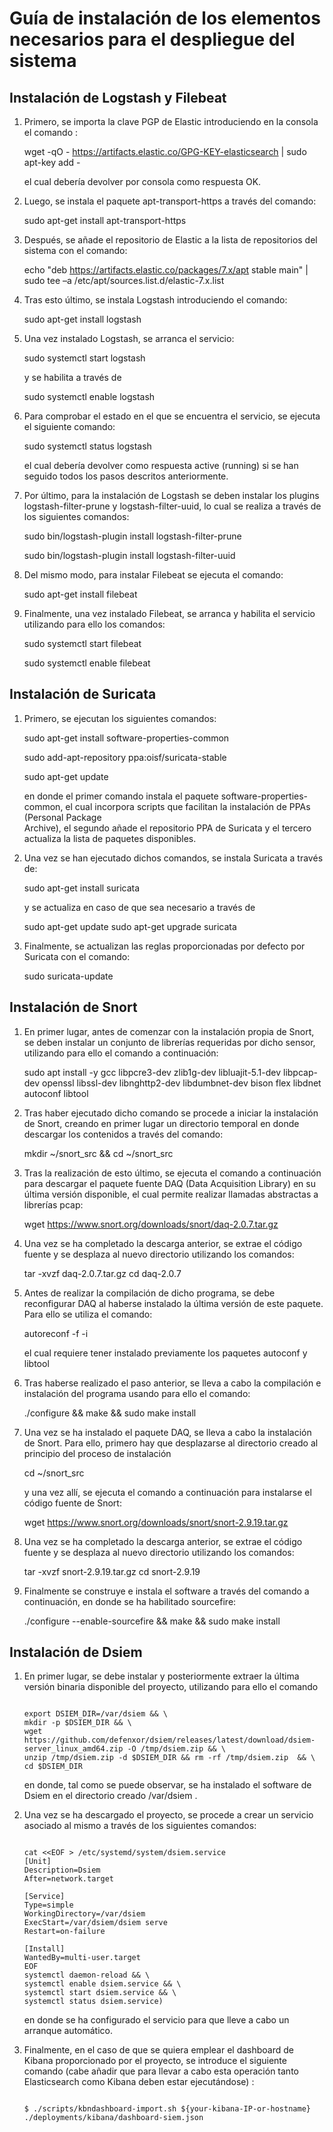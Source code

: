 # Guía de instalación de los elementos necesarios para el despliegue del sistema
## Instalación de Logstash y Filebeat
1.	Primero, se importa la clave PGP de Elastic introduciendo en la consola el comando : 

    wget -qO - https://artifacts.elastic.co/GPG-KEY-elasticsearch | sudo apt-key add -  

    el cual debería devolver por consola como respuesta  OK. 

2.	Luego, se instala el paquete apt-transport-https a través del comando: 

    sudo apt-get install apt-transport-https

3.	Después, se añade el repositorio de Elastic a la lista de repositorios del sistema con el comando: 

    echo "deb https://artifacts.elastic.co/packages/7.x/apt stable main" | sudo tee –a /etc/apt/sources.list.d/elastic-7.x.list

4.	Tras esto último, se instala Logstash introduciendo el comando: 

    sudo apt-get install logstash

5.	Una vez instalado Logstash, se arranca el servicio: 

    sudo systemctl start logstash

    y se habilita a través de 

    sudo systemctl enable logstash

6.	Para comprobar el estado en el que se encuentra el servicio, se ejecuta el siguiente comando:

    sudo systemctl status logstash

    el cual debería devolver como respuesta active (running) si se han seguido todos los pasos descritos anteriormente.

7.	Por último, para la instalación de Logstash se deben instalar los plugins logstash-filter-prune y logstash-filter-uuid, lo cual se realiza a través de los siguientes comandos: 

    sudo bin/logstash-plugin install logstash-filter-prune

    sudo bin/logstash-plugin install logstash-filter-uuid

8.	Del mismo modo, para instalar Filebeat se ejecuta el comando: 

    sudo apt-get install filebeat

9.	Finalmente, una vez instalado Filebeat, se arranca y habilita el servicio utilizando para ello los comandos: 

    sudo systemctl start filebeat

    sudo systemctl enable filebeat
## Instalación de Suricata
1.	Primero, se ejecutan los siguientes comandos: 

    sudo apt-get install software-properties-common

    sudo add-apt-repository ppa:oisf/suricata-stable

    sudo apt-get update

    en donde el primer comando instala el paquete software-properties-common, el cual incorpora scripts que facilitan la instalación de PPAs (Personal Package  
    Archive), el segundo añade el repositorio PPA de Suricata y el tercero actualiza la lista de paquetes disponibles.

2.	Una vez se han ejecutado dichos comandos, se instala Suricata a través de: 

    sudo apt-get install suricata

    y se actualiza en caso de que sea necesario a través de 

    sudo apt-get update
    sudo apt-get upgrade suricata

3.	Finalmente, se actualizan las reglas proporcionadas por defecto por Suricata con el comando:

    sudo suricata-update
## Instalación de Snort
1.	En primer lugar, antes de comenzar con la instalación propia de Snort, se deben instalar un conjunto de librerías requeridas por dicho sensor, utilizando para ello el comando a continuación: 

    sudo apt install -y gcc libpcre3-dev zlib1g-dev libluajit-5.1-dev 
    libpcap-dev openssl libssl-dev libnghttp2-dev libdumbnet-dev 
	  bison flex libdnet autoconf libtool

2.	Tras haber ejecutado dicho comando se procede a iniciar la instalación de Snort, creando en primer lugar un directorio temporal en donde descargar los contenidos a través del comando: 

    mkdir ~/snort_src && cd ~/snort_src

3.	Tras la realización de esto último, se ejecuta el comando a continuación para descargar el paquete fuente DAQ (Data Acquisition Library) en su última versión disponible, el cual permite realizar llamadas abstractas a librerías pcap: 

    wget https://www.snort.org/downloads/snort/daq-2.0.7.tar.gz

4.	Una vez se ha completado la descarga anterior, se extrae el código fuente y se desplaza al nuevo directorio utilizando los comandos:

    tar -xvzf daq-2.0.7.tar.gz
    cd daq-2.0.7

5.	Antes de realizar la compilación de dicho programa, se debe reconfigurar DAQ al haberse instalado la última versión de este paquete. Para ello se utiliza el comando: 

    autoreconf -f -i

    el cual requiere tener instalado previamente los paquetes autoconf y libtool

6.	Tras haberse realizado el paso anterior, se lleva a cabo la compilación e instalación del programa usando para ello el comando: 

    ./configure && make && sudo make install 

7.	Una vez se ha instalado el paquete DAQ, se lleva a cabo la instalación de Snort. Para ello, primero hay que desplazarse al directorio creado al principio del proceso de instalación 

    cd ~/snort_src

    y una vez allí, se ejecuta el comando a continuación para instalarse el código fuente de Snort:

    wget https://www.snort.org/downloads/snort/snort-2.9.19.tar.gz

8.	Una vez se ha completado la descarga anterior, se extrae el código fuente y se desplaza al nuevo directorio utilizando los comandos: 

    tar -xvzf snort-2.9.19.tar.gz
    cd snort-2.9.19

9.	Finalmente se construye e instala el software a través del comando a continuación, en donde se ha habilitado sourcefire: 

    ./configure --enable-sourcefire && make && sudo make install
## Instalación de Dsiem
1.	En primer lugar, se debe instalar y posteriormente extraer la última versión binaria disponible del proyecto, utilizando para ello el comando

    ```shell
    
    export DSIEM_DIR=/var/dsiem && \
    mkdir -p $DSIEM_DIR && \
    wget https://github.com/defenxor/dsiem/releases/latest/download/dsiem-server_linux_amd64.zip -O /tmp/dsiem.zip && \
    unzip /tmp/dsiem.zip -d $DSIEM_DIR && rm -rf /tmp/dsiem.zip  && \
    cd $DSIEM_DIR
    
     ```

    en donde, tal como se puede observar, se ha instalado el software de Dsiem en el directorio creado /var/dsiem .

2.	Una vez se ha descargado el proyecto, se procede a crear un servicio asociado al mismo a través de los siguientes comandos:
 
    ```shell
    
    cat <<EOF > /etc/systemd/system/dsiem.service 
    [Unit]
    Description=Dsiem
    After=network.target

    [Service]
    Type=simple
    WorkingDirectory=/var/dsiem
    ExecStart=/var/dsiem/dsiem serve
    Restart=on-failure

    [Install]
    WantedBy=multi-user.target
    EOF
    systemctl daemon-reload && \
    systemctl enable dsiem.service && \
    systemctl start dsiem.service && \
    systemctl status dsiem.service)
    
    ```

    en donde se ha configurado el servicio para que lleve a cabo un arranque automático. 

3.	Finalmente, en el caso de que se quiera emplear el dashboard de Kibana proporcionado por el proyecto, se introduce el siguiente comando (cabe añadir que para llevar a cabo esta operación tanto Elasticsearch como Kibana deben estar ejecutándose) : 
       ```shell

    $ ./scripts/kbndashboard-import.sh ${your-kibana-IP-or-hostname} 
      ./deployments/kibana/dashboard-siem.json
      
       ```



